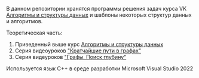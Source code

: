 В данном репозитории хранятся программы решения задач курса VK [Алгоритмы и структуры данных](https://education.vk.company/curriculum/program/discipline/1902/) и шаблоны некоторых структур данных и алгоритмов.

Теоретическая часть:
1) Приведенный выше курс [Алгоритмы и структуры данных](https://education.vk.company/curriculum/program/discipline/1902/)
2) Серия видеоуроков ["Кратчайшие пути в графах"](https://youtube.com/playlist?list=PLGhUJWLZ8uQ4EWdQwVyUFnz82kbeGRP97&si=vDfmSPmdLyKs7ueR)
3) Серия видеуроков ["Графы. Поиск  глубину"](https://youtube.com/playlist?list=PLGhUJWLZ8uQ69hYB-AtVCerJ5yqh_5awR&si=mVzYlSVh-mzMtRPN)

Используется язык C++ в среде разработки Microsoft Visual Studio 2022
